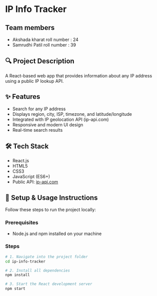 # IP Info Tracker

## Team members
 - Akshada kharat  roll number : 24
 - Samrudhi Patil  roll number : 39
## 🔍 Project Description
A React-based web app that provides information about any IP address using a public IP lookup API.

## ✨ Features
- Search for any IP address
- Displays region, city, ISP, timezone, and latitude/longitude
- Integrated with IP geolocation API (ip-api.com)
- Responsive and modern UI design
- Real-time search results

## 🛠️ Tech Stack
- React.js
- HTML5
- CSS3
- JavaScript (ES6+)
- Public API: [ip-api.com](http://ip-api.com/)

## 🚀 Setup & Usage Instructions

Follow these steps to run the project locally:

### Prerequisites
- Node.js and npm installed on your machine

### Steps

```bash
# 1. Navigate into the project folder
cd ip-info-tracker

# 2. Install all dependencies
npm install

# 3. Start the React development server
npm start